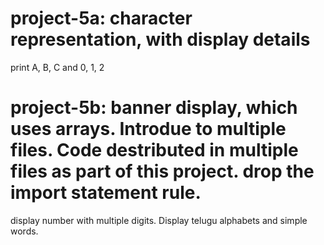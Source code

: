 # project-5a: character representation, with display details

print A, B, C and 0, 1, 2

# project-5b: banner display, which uses arrays. Introdue to multiple files. Code destributed in multiple files as part of this project. drop the import statement rule.

display number with multiple digits.
Display telugu alphabets and simple words.
